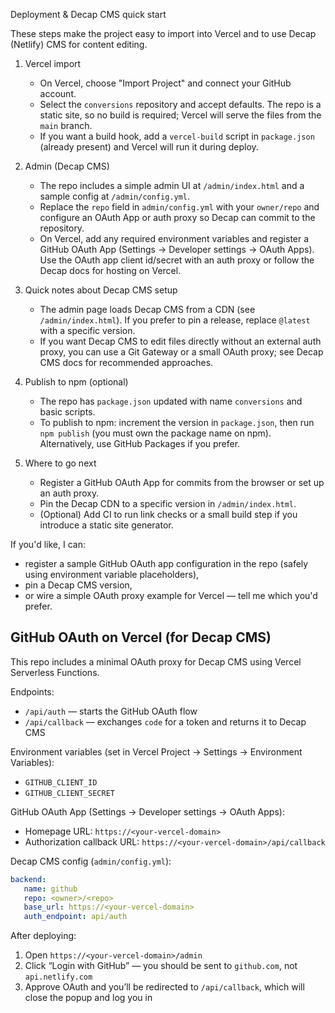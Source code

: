Deployment & Decap CMS quick start

These steps make the project easy to import into Vercel and to use Decap (Netlify) CMS for content editing.

1) Vercel import
   - On Vercel, choose "Import Project" and connect your GitHub account.
   - Select the `conversions` repository and accept defaults. The repo is a static site, so no build is required; Vercel will serve the files from the `main` branch.
   - If you want a build hook, add a `vercel-build` script in `package.json` (already present) and Vercel will run it during deploy.

2) Admin (Decap CMS)
   - The repo includes a simple admin UI at `/admin/index.html` and a sample config at `/admin/config.yml`.
   - Replace the `repo` field in `admin/config.yml` with your `owner/repo` and configure an OAuth App or auth proxy so Decap can commit to the repository.
   - On Vercel, add any required environment variables and register a GitHub OAuth App (Settings → Developer settings → OAuth Apps). Use the OAuth app client id/secret with an auth proxy or follow the Decap docs for hosting on Vercel.

3) Quick notes about Decap CMS setup
   - The admin page loads Decap CMS from a CDN (see `/admin/index.html`). If you prefer to pin a release, replace `@latest` with a specific version.
   - If you want Decap CMS to edit files directly without an external auth proxy, you can use a Git Gateway or a small OAuth proxy; see Decap CMS docs for recommended approaches.

4) Publish to npm (optional)
   - The repo has `package.json` updated with name `conversions` and basic scripts.
   - To publish to npm: increment the version in `package.json`, then run `npm publish` (you must own the package name on npm). Alternatively, use GitHub Packages if you prefer.

5) Where to go next
   - Register a GitHub OAuth App for commits from the browser or set up an auth proxy.
   - Pin the Decap CDN to a specific version in `/admin/index.html`.
   - (Optional) Add CI to run link checks or a small build step if you introduce a static site generator.

If you'd like, I can:
 - register a sample GitHub OAuth app configuration in the repo (safely using environment variable placeholders),
 - pin a Decap CMS version,
 - or wire a simple OAuth proxy example for Vercel — tell me which you'd prefer.


## GitHub OAuth on Vercel (for Decap CMS)

This repo includes a minimal OAuth proxy for Decap CMS using Vercel Serverless Functions.

Endpoints:
- `/api/auth` — starts the GitHub OAuth flow
- `/api/callback` — exchanges `code` for a token and returns it to Decap CMS

Environment variables (set in Vercel Project → Settings → Environment Variables):
- `GITHUB_CLIENT_ID`
- `GITHUB_CLIENT_SECRET`

GitHub OAuth App (Settings → Developer settings → OAuth Apps):
- Homepage URL: `https://<your-vercel-domain>`
- Authorization callback URL: `https://<your-vercel-domain>/api/callback`

Decap CMS config (`admin/config.yml`):

```yaml
backend:
   name: github
   repo: <owner>/<repo>
   base_url: https://<your-vercel-domain>
   auth_endpoint: api/auth
```

After deploying:
1) Open `https://<your-vercel-domain>/admin`
2) Click “Login with GitHub” — you should be sent to `github.com`, not `api.netlify.com`
3) Approve OAuth and you’ll be redirected to `/api/callback`, which will close the popup and log you in
